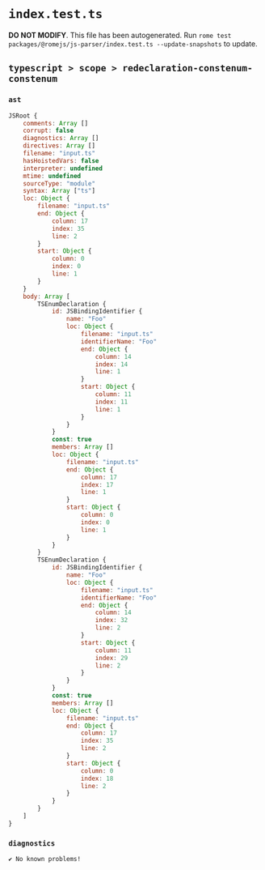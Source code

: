 # `index.test.ts`

**DO NOT MODIFY**. This file has been autogenerated. Run `rome test packages/@romejs/js-parser/index.test.ts --update-snapshots` to update.

## `typescript > scope > redeclaration-constenum-constenum`

### `ast`

```javascript
JSRoot {
	comments: Array []
	corrupt: false
	diagnostics: Array []
	directives: Array []
	filename: "input.ts"
	hasHoistedVars: false
	interpreter: undefined
	mtime: undefined
	sourceType: "module"
	syntax: Array ["ts"]
	loc: Object {
		filename: "input.ts"
		end: Object {
			column: 17
			index: 35
			line: 2
		}
		start: Object {
			column: 0
			index: 0
			line: 1
		}
	}
	body: Array [
		TSEnumDeclaration {
			id: JSBindingIdentifier {
				name: "Foo"
				loc: Object {
					filename: "input.ts"
					identifierName: "Foo"
					end: Object {
						column: 14
						index: 14
						line: 1
					}
					start: Object {
						column: 11
						index: 11
						line: 1
					}
				}
			}
			const: true
			members: Array []
			loc: Object {
				filename: "input.ts"
				end: Object {
					column: 17
					index: 17
					line: 1
				}
				start: Object {
					column: 0
					index: 0
					line: 1
				}
			}
		}
		TSEnumDeclaration {
			id: JSBindingIdentifier {
				name: "Foo"
				loc: Object {
					filename: "input.ts"
					identifierName: "Foo"
					end: Object {
						column: 14
						index: 32
						line: 2
					}
					start: Object {
						column: 11
						index: 29
						line: 2
					}
				}
			}
			const: true
			members: Array []
			loc: Object {
				filename: "input.ts"
				end: Object {
					column: 17
					index: 35
					line: 2
				}
				start: Object {
					column: 0
					index: 18
					line: 2
				}
			}
		}
	]
}
```

### `diagnostics`

```
✔ No known problems!

```

